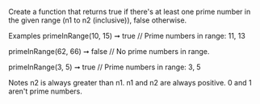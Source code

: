 Create a function that returns true if there's at least one prime number in the given range (n1 to n2 (inclusive)), false otherwise.

Examples
primeInRange(10, 15) ➞ true
// Prime numbers in range: 11, 13

primeInRange(62, 66) ➞ false
// No prime numbers in range.

primeInRange(3, 5) ➞ true
// Prime numbers in range: 3, 5

Notes
n2 is always greater than n1.
n1 and n2 are always positive.
0 and 1 aren't prime numbers.